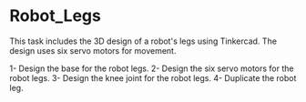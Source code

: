 # Robot_Legs

This task includes the 3D design of a robot's legs using Tinkercad. The design uses six servo motors for movement.

1- Design the base for the robot legs.
2- Design the six servo motors for the robot legs.
3- Design the knee joint for the robot legs.
4- Duplicate the robot leg.
